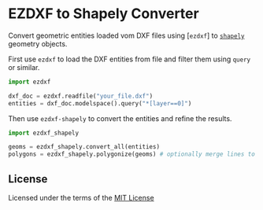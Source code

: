 # EZDXF to Shapely Converter

Convert geometric entities loaded vom DXF files using [`ezdxf`] to [`shapely`](https://pypi.org/project/Shapely/) geometry objects.

First use `ezdxf` to load the DXF entities from file and filter them using `query` or similar.

```python
import ezdxf

dxf_doc = ezdxf.readfile("your_file.dxf")
entities = dxf_doc.modelspace().query("*[layer==0]")
```

Then use `ezdxf-shapely` to convert the entities and refine the results.

```python
import ezdxf_shapely

geoms = ezdxf_shapely.convert_all(entities)
polygons = ezdxf_shapely.polygonize(geoms) # optionally merge lines to polygons
```

## License

Licensed under the terms of the [MIT License](LICENSE)